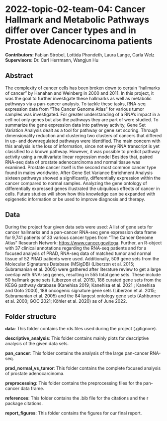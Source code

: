 # 2022-topic-02-team-04: Cancer Hallmark and Metabolic Pathways differ over Cancer types and in Prostate Adenocarcinoma patients

**Contributors:** Fabian Strobel, Lottida Phondeth, Laura Lange, Carla Welz <br>
**Supervisors:** Dr. Carl Herrmann, Wangjun Hu

## Abstract
The complexity of cancer cells has been broken down to certain “hallmarks of cancer” by Hanahan and Weinberg in 2000 and 2011. In this project, it was the goal to further investigate these hallmarks as well as metabolic pathways via a pan-cancer analysis. To tackle these tasks, RNA-seq expression data from “The Cancer Genome Atlas” for various tumor samples was investigated. For greater understanding of a RNA’s impact in a cell not only genes but also the pathways they are part of were studied. To summarize the gene expression data into pathway activity, Gene Set Variation Analysis dealt as a tool for pathway or gene set scoring. Through dimensionality reduction and clustering two clusters of cancers that differed in up- and downregulated pathways were identified. The main concern with this analysis is the loss of information, since not every RNA transcript is yet classified to a known pathway. However, it was possible to predict pathway activity using a multivariate linear regression model
Besides that, paired RNA-seq data of prostate adenocarcinoma and normal tissue was examined. Prostate cancer itself is the second most common cancer type found in males worldwide. After Gene Set Variance Enrichment Analysis sixteen pathways showed a significantly, differentially expression within the cancer compared to normal samples. Analyzing the gene ontology of differentially expressed genes illustrated the ubiquitous effects of cancer in cells. Future studies will show how this knowledge can be expanded with epigenetic information or be used to improve diagnosis and therapy.

## Data
During the project four given data sets were used: A list of gene sets for cancer hallmarks and a pan-cancer RNA-seq gene expression data frame for 9,741 patients of 33 various cancer types from “The Cancer Genome Atlas” Research Network: https://www.cancer.gov/tcga. Further, an R-object with 37 clinical annotations regarding the RNA-seq patients and for a focused analysis of PRAD, RNA-seq data of matched tumor and normal tissue of 52 PRAD patients were used. Additionally, 509 gene sets from the Molecular Signatures Database (MSigDB) (Liberzon et al. 2015; Subramanian et al. 2005) were gathered after literature review to get a large overlap with RNA-seq genes, resulting in 555 total gene sets. These include 50 hallmark gene sets (Liberzon et al. 2015), 186 curated gene sets from the KEGG pathway database (Kanehisa 2019; Kanehisa et al. 2021 ; Kanehisa and Goto 2000), 189 oncogenic signature gene sets (Liberzon et al. 2015; Subramanian et al. 2005) and the 84 largest ontology gene sets (Ashburner et al. 2000; GOC 2021; Köhler et al. 2020) as of June 2022.

## Folder structure

**data**: This folder contains the rds.files used during the project (.gitignore).

**descriptive_analysis**: This folder contains mainly plots for descriptive analysis of the given data sets.

**pan_cancer**: This folder contains the analysis of the large pan-cancer RNA-seq.

**prad_normal_vs_tumor**: This folder contains the complete focused analysis of prostate adenocarcinoma.

**preprocessing**: This folder contains the preprocessing files for the pan-cancer data frame.

**references**: This folder contains the .bib file for the citations and the r package citations.

**report_figures**: This folder contains the figures for our final report.
